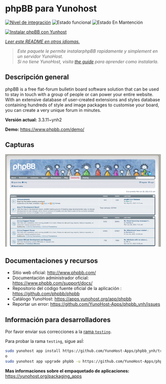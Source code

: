 <!--
Este archivo README esta generado automaticamente<https://github.com/YunoHost/apps/tree/master/tools/readme_generator>
No se debe editar a mano.
-->

# phpBB para Yunohost

[![Nivel de integración](https://apps.yunohost.org/badge/integration/phpbb)](https://ci-apps.yunohost.org/ci/apps/phpbb/)
![Estado funcional](https://apps.yunohost.org/badge/state/phpbb)
![Estado En Mantención](https://apps.yunohost.org/badge/maintained/phpbb)

[![Instalar phpBB con Yunhost](https://install-app.yunohost.org/install-with-yunohost.svg)](https://install-app.yunohost.org/?app=phpbb)

*[Leer este README en otros idiomas.](./ALL_README.md)*

> *Este paquete le permite instalarphpBB rapidamente y simplement en un servidor YunoHost.*  
> *Si no tiene YunoHost, visita [the guide](https://yunohost.org/install) para aprender como instalarla.*

## Descripción general

phpBB is a free flat-forum bulletin board software solution that can be used to stay in touch with a group of people or can power your entire website. With an extensive database of user-created extensions and styles database containing hundreds of style and image packages to customise your board, you can create a very unique forum in minutes.


**Versión actual:** 3.3.11~ynh2

**Demo:** <https://www.phpbb.com/demo/>

## Capturas

![Captura de phpBB](./doc/screenshots/screenshot.png)

## Documentaciones y recursos

- Sitio web oficial: <http://www.phpbb.com/>
- Documentación administrador oficial: <https://www.phpbb.com/support/docs/>
- Repositorio del código fuente oficial de la aplicación : <https://github.com/phpbb/phpbb>
- Catálogo YunoHost: <https://apps.yunohost.org/app/phpbb>
- Reportar un error: <https://github.com/YunoHost-Apps/phpbb_ynh/issues>

## Información para desarrolladores

Por favor enviar sus correcciones a la [rama `testing`](https://github.com/YunoHost-Apps/phpbb_ynh/tree/testing).

Para probar la rama `testing`, sigue asÍ:

```bash
sudo yunohost app install https://github.com/YunoHost-Apps/phpbb_ynh/tree/testing --debug
o
sudo yunohost app upgrade phpbb -u https://github.com/YunoHost-Apps/phpbb_ynh/tree/testing --debug
```

**Mas informaciones sobre el empaquetado de aplicaciones:** <https://yunohost.org/packaging_apps>
